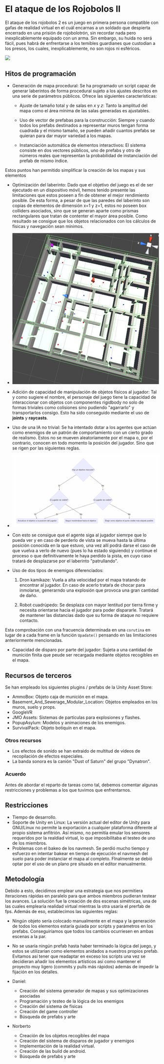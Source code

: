 # El ataque de los Rojobolos II 
El ataque de los rojobolos 2 es un juego en primera persona compatible con gafas de realidad virtual 
en el cuál encarnas a un soldado que despierta encerrado en una prisión de rojobolotrón, sin 
recordar nada pero inexplicablemente equipado con un arma. Sin embargo, su huida no será fácil, 
pues habrá de enfrentarse a los temibles guardianes que custodian a los presos, los cuales, inexplicablemente, no son rojos ni esféricos. 

![](pics/animation.gif)

## Hitos de programación
- Generación de mapa procedural: Se ha programado un script capaz de generar
laberintos de forma procedural sujeto a los ajustes descritos en una serie 
de parámetros públicos. Ofrece las siguientes características:

	- Ajuste de tamaño total y de salas en *x* y *z*: Tanto la amplitud del mapa
	como el área mínima de las salas generadas es ajustables.

	- Uso de vector de prefabas para la construcción:  Siempre y cuando 
	todos los prefabs destinados a representar muros tengan forma 
	cuadrada y el mismo tamaño, se pueden añadir cuantos prefabs se 
	quieran para dar mayor variedad a los mapas.

	- Instanciación automática de elementos interactivos: El sistema 
	consiste en dos vectores públicos, uno de prefabs y otro de números
	reales que representan la probabilidad de instanciación del prefab 
	de mismo índice.

Estos puntos han permitido simplificar la creación de los mapas y sus elementos

- Optimización del laberinto: Dado que el objetivo del juego es el de 
ser ejecutado en un dispositivo móvil, hemos tenido presente las limitaciones
que estos poseen a fin de obtener el mejor rendimiento posible. De esta forma,
a pesar de que las paredes del laberinto son copias de elementos de dimensión
x=1 y z=1, estos no poseen box colliders asociados, sino que se generan aparte
como prismas rectangulares que tratan de contenter el mayor área posible.
Como resultado se consigue que los objetos relacionados con los cálculos de físicas
y navegación sean mínimos.

 - ![](pics/1.jpg)

- Adición de capacidad de manipulación de objetos físicos al jugador: Tal 
y como sugiere el nombre, el personaje del juego tiene la capacidad de
interaccionar con objetos con componentes rigidbody no solo de formas 
triviales como colisiones sino pudiendo "agarrarlo" y transportarlos 
consigo. Esto ha sido conseguido mediante el uso de **joints** y **raycasts**.

- Uso de una IA no trivial: Se ha intentado dotar a los agentes 
que actúan como enemigos de un patrón de comportamiento con un cierto 
grado de realismo. Estos no se mueven aleatoriamente por el mapa o, 
por el contrario, conocen en todo momento la posición del jugador. Sino 
que se rigen por las siguientes reglas.

 - ![](pics/2.png)

- Con esto se consigue que el agente siga al jugador siemrpe que lo pueda ver y 
en caso de perderlo de vista se mueva hasta la última posición conocida en la 
que estuvo, una vez allí podrá darse el caso de que vuelva a verlo de nuevo
(pues lo ha estado siguiendo) y continue el proceso o que definitivamente le 
haya perdido la pista, en cuyo caso tratará de desplazarse por el laberinto 
"patrullando". 

- Uso de dos tipos de enemigos diferenciados:

	1. Dron kamikaze: Vuela a alta velocidad por el mapa tratando de encontrar
	al jugador. En caso de acerlo trataŕa de chocar para inmolarse, generarndo
	una explosión que provoca una gran cantidad de daño.

	2. Robot cuadrúpedo: Se desplaza con mayor lentitud por tierra firme y necesita 
	orientarse hacia el jugador para poder dispararle. Tratará de mantener 
	las distancias dado que su forma de ataque no requiere contacto.

Esta comprobación con una fracuencia determinada en una `corutina` en lugar
de a cada frame en la función `Upadate()` pensando en las limitaciones 
anteriormente mencionadas. 

- Capacidad de disparo por parte del jugador: Sujeta a una cantidad de munición
finita que peude ser recargada mediante objetos recogibles en el mapa.


## Recursos de terceros
Se han empleado los siguientes plugins / prefabs de la Unity Asset Store:

- AmmoBox: Objeto caja de munición en el mapa.
- Basement_And_Sewerage_Modular_Location: Objetos empleados en los muros, suelo y props.
- GoogleVR
- JMO Assets: Sistemas de partículas para explosiones y flashes.
- PopupAsylum: Modelos y animaciones de los enemigos.
- SurvivalPack: Objeto botiquín en el mapa.

### Otros recursos
- Los efectos de sonido se han extraido de multitud de vídeos de recopilación de efectos especiales.
- La banda sonora es la canión "Dust of Saturn" del grupo "Dynatron".

### Acuerdo
Antes de abordar el reparto de tareas como tal, debemos comentar algunas 
restricciones y problemas a los que tuvimos que enfrentarnos.

## Restricciones
- Tiempo de desarrollo.
- Soporte de Unity en Linux: La versión actual del editor de Unity para GNU/Linux
no permite la exportación a cualquier plataforma diferente al propio sistema
anfitrión. Así mismo, no permitía emular los sensores requeridos por la 
realdiad virtual, lo que imposibilitaba el testeo de uno de los miembros.
- Problemas con el bakeo de los navmesh. Se perdió mucho tiempo y esfuerzo en intentar bakear 
en tiempo de ejecución el navmesh del suelo para poder instanciar el mapa al completo. FInalmente 
se debió optar por el uso de un plano pre situado en el editor manualmente.

## Metodología
Debido a esto, decidimos emplear una estrategia que nos permitiera iteraciones 
rápidas en paralelo para que ambos miembros pudieran testear los avances.
La solución fue la creación de dos escenas simétricas, una de las cuales
emplearía realidad virtual mientras la otra usaría el prerfab de fps. Además 
de eso, establecimos las siguientes reglas:

- Ningún objeto sería colocado manualmente en el mapa y la generación de 
todos los elementos estaría guiada por scripts y parámetros en los prefabs.
Conseguiríamos que todos los cambios ocurriesen en ambas escenas a la par.

- No se usaría ningún prefab hasta haber terminado la lógica del juego, y
estos se utilizarían como elementos anidados a nuestros propios prefab.
Evitamos así tener que readaptar en exceso los scripts una vez se decidieran
añadir los elementos artísticos así como mantener el proyecto muy ligero
(commits y pulls más rápidos) además de impedir la fijación en los detalles. 

- Daniel:
	- Creación del sistema generador de mapas y sus optimizaciones asociadas
	- Programación y testeo de la lógica de los enemigos 
	- Creación del sistema de físicas
	- Creación del game controller
	- Búsqueda de prefabs y arte
- Norberto
	- Creación de los objetos recogibles del mapa 
	- Creación del sistema de disparos de jugador y enemigos
	- Implementación de la realidad virtual.
	- Creación de las build de android.
	- Búsqueda de prefabs y arte

